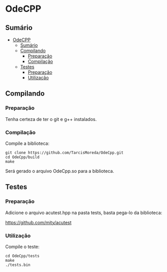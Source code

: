 # OdeCPP
## Sumário
- [OdeCPP](#odecpp)
	- [Sumário](#sumário)
	- [Compilando](#compilando)
		- [Preparação](#preparação)
		- [Compilação](#compilação)
	- [Testes](#testes)
		- [Preparação](#preparação-1)
		- [Utilização](#utilização)

## Compilando
### Preparação
Tenha certeza de ter o git e g++ instalados.

### Compilação
Compile a biblioteca:
```
git clone https://github.com/TarcisMoreda/OdeCpp.git
cd OdeCpp/build
make
```
Será gerado o arquivo OdeCpp.so para a biblioteca.

## Testes
### Preparação
Adicione o arquivo acutest.hpp na pasta tests, basta pega-lo da biblioteca:

https://github.com/mity/acutest

### Utilização
Compile o teste:
```
cd OdeCpp/tests
make
./tests.bin
```